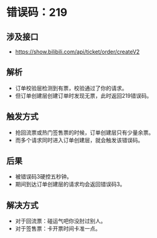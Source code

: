 # 错误码：219

## 涉及接口
- https://show.bilibili.com/api/ticket/order/createV2

## 解析
- 订单校验层检测到有票，校验通过了你的请求。
- 但订单创建层创建订单时发现无票，此时返回219错误码。

## 触发方式
- 抢回流票或热门签售票的时候，订单创建层只有少量余票。
- 而多个请求同时进入订单创建层，就会触发该错误码。

## 后果
- 被错误码3硬控五秒钟。
- 期间到达订单创建层的请求均会返回错误码3。

## 解决方式
- 对于回流票：碰运气吧你没肘过别人。
- 对于签售票：卡开票时间卡准一点。